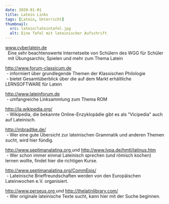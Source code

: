 ```yaml
---
date: 2020-01-01
title: Latein Links
tags: [Latein, Unterricht]
thumbnail:
  src: latein/lateintafel.jpg
  alt: Eine Tafel mit lateinischer Aufschrift
---
```



<p>
    <a href="http://www.cyberlatein.de" title="Externer Link">www.cyberlatein.de <?= $pfeil ?></a><br />
    &nbsp;&nbsp;Eine sehr beachtenswerte Internetseite von Schülern des WGG für Schüler<br />
    &nbsp;&nbsp;mit Übungsarchiv, Spielen und mehr zum Thema Latein
  </p>
  <p>
    <a href="http://www.forum-classicum.de" title="Externer Link">http://www.forum-classicum.de <?= $pfeil ?></a><br />
    &nbsp;-&nbsp;informiert über grundlegende Themen der Klassischen Philologie<br />
    &nbsp;-&nbsp;bietet Gesamtüberblick über die auf dem Markt erhältliche LERNSOFTWARE für Latein
  </p>
  <p>
    <a href="http://www.lateinforum.de" title="Externer Link">http://www.lateinforum.de <?= $pfeil ?></a><br />
    &nbsp;-&nbsp;umfangreiche Linksammlung zum Thema ROM
  </p>
  <p>
    <a href="http://la.wikipedia.org/" title="Externer Link">http://la.wikipedia.org/ <?= $pfeil ?></a><br />
    &nbsp;-&nbsp;Wikipedia, die bekannte Online-Enzyklopädie gibt es als "Vicipedia" auch auf Lateinisch.
  </p>
  <p>
    <a href="http://mbradtke.de/" title="Externer Link">http://mbradtke.de/ <?= $pfeil ?></a><br />
    &nbsp;-&nbsp;Wer eine gute Übersicht zur lateinischen Grammatik und anderen Themen sucht, wird hier fündig.
  </p>
  <p>
    <a href="http://www.septimanalatina.org" title="Externer Link">http://www.septimanalatina.org <?= $pfeil ?></a> und 
    <a href="http://http://www.lvpa.de/html/latinus.htm">http://www.lvpa.de/hmtl/latinus.htm <?= $pfeil ?></a><br />
    &nbsp;-&nbsp;Wer schon immer einmal Lateinisch sprechen (und römisch kochen) lernen wollte, findet hier die richtigen Kurse.
  </p>
  <p>
    <a href="http://www.septimanalatina.org/CommEpis/" title="Externer Link">http://www.septimanalatina.org/CommEpis/ <?= $pfeil ?></a><br />
    &nbsp;-&nbsp;Lateinische Brieffreundschaften werden von den Europäischen Lateinwochen e.V. organisiert.
  </p>
  <p>
    <a href="http://www.perseus.org" title="Externer Link">http://www.perseus.org <?= $pfeil ?></a> und 
    <a href="http://thelatinlibrary.com/" title="Externer Link">http://thelatinlibrary.com/ <?= $pfeil ?></a><br />
    &nbsp;-&nbsp;Wer originale lateinische Texte sucht, kann hier mit der Suche beginnen.
  </p>